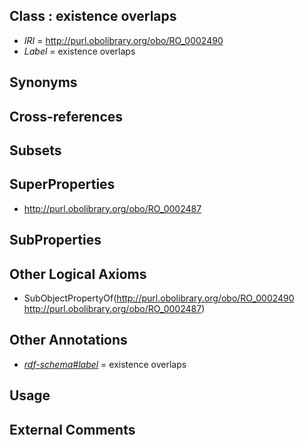 
## Class : existence overlaps

 * *IRI* = http://purl.obolibrary.org/obo/RO_0002490
 * *Label* = existence overlaps

## Synonyms


## Cross-references


## Subsets


## SuperProperties

 * <http://purl.obolibrary.org/obo/RO_0002487>

## SubProperties


## Other Logical Axioms

 * SubObjectPropertyOf(<http://purl.obolibrary.org/obo/RO_0002490> <http://purl.obolibrary.org/obo/RO_0002487>)

## Other Annotations

 * *[rdf-schema#label](../../el/rdf-schema#label.md)* = existence overlaps

## Usage


## External Comments

